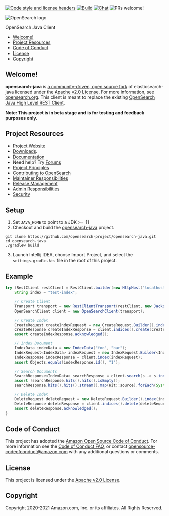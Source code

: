 [![Code style and license headers](https://github.com/opensearch-project/opensearch-java/actions/workflows/checkstyle.yml/badge.svg?branch=main)](https://github.com/opensearch-project/opensearch-java/actions/workflows/checkstyle.yml)
[![Build](https://github.com/opensearch-project/opensearch-java/actions/workflows/build.yml/badge.svg?branch=main)](https://github.com/opensearch-project/opensearch-java/actions/workflows/build.yml)
[![Chat](https://img.shields.io/badge/chat-on%20forums-blue)](https://discuss.opendistrocommunity.dev/c/clients/)
![PRs welcome!](https://img.shields.io/badge/PRs-welcome!-success)

![OpenSearch logo](OpenSearch.svg)

OpenSearch Java Client

- [Welcome!](#welcome)
- [Project Resources](#project-resources)
- [Code of Conduct](#code-of-conduct)
- [License](#license)
- [Copyright](#copyright)

## Welcome!

**opensearch-java** is [a community-driven, open source fork](https://aws.amazon.com/blogs/opensource/introducing-opensearch/) of elasticsearch-java licensed under the [Apache v2.0 License](LICENSE.txt). 
For more information, see [opensearch.org](https://opensearch.org/).
This client is meant to replace the existing [OpenSearch Java High Level REST Client](https://opensearch.org/docs/latest/clients/java-rest-high-level/).


**Note: This project is in beta stage and is for testing and feedback purposes only.**
## Project Resources

* [Project Website](https://opensearch.org/)
* [Downloads](https://opensearch.org/downloads.html).
* [Documentation](https://opensearch.org/docs/)
* Need help? Try [Forums](https://discuss.opendistrocommunity.dev/)
* [Project Principles](https://opensearch.org/#principles)
* [Contributing to OpenSearch](CONTRIBUTING.md)
* [Maintainer Responsibilities](MAINTAINERS.md)
* [Release Management](RELEASING.md)
* [Admin Responsibilities](ADMINS.md)
* [Security](SECURITY.md)

## Setup

1. Set `JAVA_HOME` to point to a JDK >= 11
2. Checkout and build the [opensearch-java](https://github.com/opensearch-project/opensearch-java) project.
```shell
git clone https://github.com/opensearch-project/opensearch-java.git
cd opensearch-java
./gradlew build
```
3. Launch Intellij IDEA, choose Import Project, and select the `settings.gradle.kts` file in the root of this project.

## Example

```java
try (RestClient restClient = RestClient.builder(new HttpHost("localhost", 9200)).build()) {
    String index = "test-index";

    // Create Client
    Transport transport = new RestClientTransport(restClient, new JacksonJsonpMapper());
    OpenSearchClient client = new OpenSearchClient(transport);

    // Create Index
    CreateRequest createIndexRequest = new CreateRequest.Builder().index(index).build();
    CreateResponse createIndexResponse = client.indices().create(createIndexRequest);
    assert createIndexResponse.acknowledged();

    // Index Document
    IndexData indexData = new IndexData("foo", "bar");
    IndexRequest<IndexData> indexRequest = new IndexRequest.Builder<IndexData>().index(index).id("1").value(indexData).build();
    IndexResponse indexResponse = client.index(indexRequest);
    assert Objects.equals(indexResponse.id(), "1");

    // Search Documents
    SearchResponse<IndexData> searchResponse = client.search(s -> s.index(index), IndexData.class);
    assert !searchResponse.hits().hits().isEmpty();
    searchResponse.hits().hits().stream().map(Hit::source).forEach(System.out::println);

    // Delete Index
    DeleteRequest deleteRequest = new DeleteRequest.Builder().index(index).build();
    DeleteResponse deleteResponse = client.indices().delete(deleteRequest);
    assert deleteResponse.acknowledged();
}
```

## Code of Conduct

This project has adopted the [Amazon Open Source Code of Conduct](CODE_OF_CONDUCT.md). For more information see the [Code of Conduct FAQ](https://aws.github.io/code-of-conduct-faq), or contact [opensource-codeofconduct@amazon.com](mailto:opensource-codeofconduct@amazon.com) with any additional questions or comments.

## License

This project is licensed under the [Apache v2.0 License](LICENSE.txt).

## Copyright

Copyright 2020-2021 Amazon.com, Inc. or its affiliates. All Rights Reserved.
